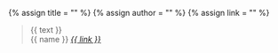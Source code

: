 {% assign title = "" %}
{% assign author = "" %}
{% assign link = "" %}
<blockquote class="quoteback" data-title="{{ title }}" data-author="{{ name }}" cite="{{ link }}">
	{{ text }}
	<footer>
		{{ name }}
		<cite> <a href="{{ link }}">{{ link }}</a></cite>
	</footer>
</blockquote>
<script note="" src="https://cdn.jsdelivr.net/gh/Blogger-Peer-Review/quotebacks@1/quoteback.js"></script>